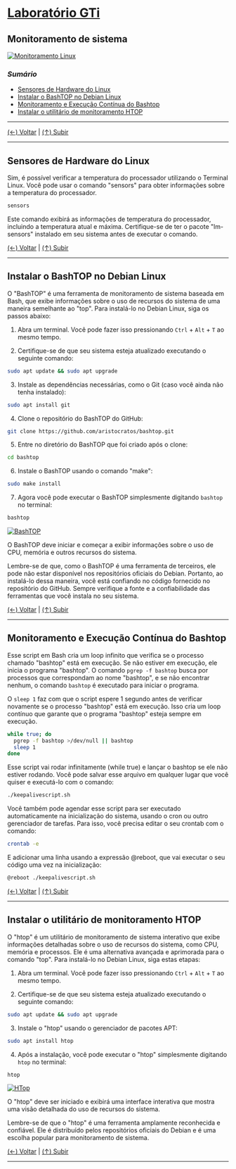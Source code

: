 # [Laboratório GTi](https://github.com/systemboys/GTi_Laboratory#laborat%C3%B3rio-gti "Laboratório GTi")

## Monitoramento de sistema

[![Monitoramento Linux](https://github.com/systemboys/GTi_Laboratory/blob/main/Debian%20Linux%20e%20derivados/Monitoramento%20de%20sistemas/images/monitoramento_linux.jpeg?raw=true "Monitoramento Linux")](https://github.com/systemboys/GTi_Laboratory/blob/main/Debian%20Linux%20e%20derivados/Monitoramento%20de%20sistemas/images/monitoramento_linux.jpeg?raw=true "Monitoramento Linux")

### *Sumário*

- [Sensores de Hardware do Linux](#sensores-de-hardware-do-linux "Sensores de Hardware do Linux")
- [Instalar o BashTOP no Debian Linux](#instalar-o-bashtop-no-debian-linux "Instalar o BashTOP no Debian Linux")
- [Monitoramento e Execução Contínua do Bashtop](#monitoramento-e-execu%C3%A7%C3%A3o-cont%C3%ADnua-do-bashtop "Monitoramento e Execução Contínua do Bashtop")
- [Instalar o utilitário de monitoramento HTOP](#instalar-o-utilit%C3%A1rio-de-monitoramento-htop "Instalar o utilitário de monitoramento HTOP")

---

[(&larr;) Voltar](https://github.com/systemboys/GTi_Laboratory#laborat%C3%B3rio-gti "Voltar ao Sumário") | 
[(&uarr;) Subir](#sum%C3%A1rio "Subir para o topo")

---

## Sensores de Hardware do Linux

Sim, é possível verificar a temperatura do processador utilizando o Terminal Linux. Você pode usar o comando "sensors" para obter informações sobre a temperatura do processador.

```bash
sensors
```

Este comando exibirá as informações de temperatura do processador, incluindo a temperatura atual e máxima. Certifique-se de ter o pacote "lm-sensors" instalado em seu sistema antes de executar o comando.

[(&larr;) Voltar](https://github.com/systemboys/GTi_Laboratory#laborat%C3%B3rio-gti "Voltar ao Sumário") | 
[(&uarr;) Subir](#sum%C3%A1rio "Subir para o topo")

---

## Instalar o BashTOP no Debian Linux

O "BashTOP" é uma ferramenta de monitoramento de sistema baseada em Bash, que exibe informações sobre o uso de recursos do sistema de uma maneira semelhante ao "top". Para instalá-lo no Debian Linux, siga os passos abaixo:

1. Abra um terminal. Você pode fazer isso pressionando `Ctrl` + `Alt` + `T` ao mesmo tempo.

2. Certifique-se de que seu sistema esteja atualizado executando o seguinte comando:

```bash
sudo apt update && sudo apt upgrade
```

3. Instale as dependências necessárias, como o Git (caso você ainda não tenha instalado):

```bash
sudo apt install git
```

4. Clone o repositório do BashTOP do GitHub:

```bash
git clone https://github.com/aristocratos/bashtop.git
```

5. Entre no diretório do BashTOP que foi criado após o clone:

```bash
cd bashtop
```

6. Instale o BashTOP usando o comando "make":

```bash
sudo make install
```

7. Agora você pode executar o BashTOP simplesmente digitando `bashtop` no terminal:

```bash
bashtop
```

[![BashTOP](https://github.com/systemboys/GTi_Laboratory/blob/main/Debian%20Linux%20e%20derivados/Monitoramento%20de%20sistemas/images/BashTOP.png?raw=true "BashTOP")](https://github.com/systemboys/GTi_Laboratory/blob/main/Debian%20Linux%20e%20derivados/Monitoramento%20de%20sistemas/images/BashTOP.png?raw=true "BashTOP")

O BashTOP deve iniciar e começar a exibir informações sobre o uso de CPU, memória e outros recursos do sistema.

Lembre-se de que, como o BashTOP é uma ferramenta de terceiros, ele pode não estar disponível nos repositórios oficiais do Debian. Portanto, ao instalá-lo dessa maneira, você está confiando no código fornecido no repositório do GitHub. Sempre verifique a fonte e a confiabilidade das ferramentas que você instala no seu sistema.

[(&larr;) Voltar](https://github.com/systemboys/GTi_Laboratory#laborat%C3%B3rio-gti "Voltar ao Sumário") | 
[(&uarr;) Subir](#sum%C3%A1rio "Subir para o topo")

---

## Monitoramento e Execução Contínua do Bashtop

Esse script em Bash cria um loop infinito que verifica se o processo chamado "bashtop" está em execução. Se não estiver em execução, ele inicia o programa "bashtop". O comando `pgrep -f bashtop` busca por processos que correspondam ao nome "bashtop", e se não encontrar nenhum, o comando `bashtop` é executado para iniciar o programa.

O `sleep 1` faz com que o script espere 1 segundo antes de verificar novamente se o processo "bashtop" está em execução. Isso cria um loop contínuo que garante que o programa "bashtop" esteja sempre em execução.

```bash
while true; do
  pgrep -f bashtop >/dev/null || bashtop
  sleep 1
done
```

Esse script vai rodar infinitamente (while true) e  lançar o bashtop se ele não estiver rodando. Você pode salvar esse  arquivo em qualquer lugar que você quiser e executá-lo com o comando:

```bash
./keepalivescript.sh
```

Você também pode agendar esse script para ser  executado automaticamente na inicialização do sistema, usando o cron ou  outro gerenciador de tarefas. Para isso, você precisa editar o seu  crontab com o comando:

```bash
crontab -e
```

E adicionar uma linha usando a expressão @reboot, que vai executar o seu código uma vez na inicialização:

```bash
@reboot ./keepalivescript.sh
```

[(&larr;) Voltar](https://github.com/systemboys/GTi_Laboratory#laborat%C3%B3rio-gti "Voltar ao Sumário") | 
[(&uarr;) Subir](#sum%C3%A1rio "Subir para o topo")

---

## Instalar o utilitário de monitoramento HTOP

O "htop" é um utilitário de monitoramento de sistema interativo que exibe informações detalhadas sobre o uso de recursos do sistema, como CPU, memória e processos. Ele é uma alternativa avançada e aprimorada para o comando "top". Para instalá-lo no Debian Linux, siga estas etapas:

1. Abra um terminal. Você pode fazer isso pressionando `Ctrl` + `Alt` + `T` ao mesmo tempo.

2. Certifique-se de que seu sistema esteja atualizado executando o seguinte comando:

```bash
sudo apt update && sudo apt upgrade
```

3. Instale o "htop" usando o gerenciador de pacotes APT:

```bash
sudo apt install htop
```

4. Após a instalação, você pode executar o "htop" simplesmente digitando `htop` no terminal:

```bash
htop
```

[![HTop](https://github.com/systemboys/GTi_Laboratory/blob/main/Debian%20Linux%20e%20derivados/Monitoramento%20de%20sistemas/images/htop.png?raw=true "HTop")](https://github.com/systemboys/GTi_Laboratory/blob/main/Debian%20Linux%20e%20derivados/Monitoramento%20de%20sistemas/images/htop.png?raw=true "HTop")

O "htop" deve ser iniciado e exibirá uma interface interativa que mostra uma visão detalhada do uso de recursos do sistema.

Lembre-se de que o "htop" é uma ferramenta amplamente reconhecida e confiável. Ele é distribuído pelos repositórios oficiais do Debian e é uma escolha popular para monitoramento de sistema.

[(&larr;) Voltar](https://github.com/systemboys/GTi_Laboratory#laborat%C3%B3rio-gti "Voltar ao Sumário") | 
[(&uarr;) Subir](#sum%C3%A1rio "Subir para o topo")

---